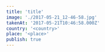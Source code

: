 ```yaml
---
title: 'title'
image: './2017-05-21_12-46-58.jpg'
takenAt: '2017-05-21T10:46:58.000Z'
country: '<country>'
place: '<place>'
publish: true
---
```

